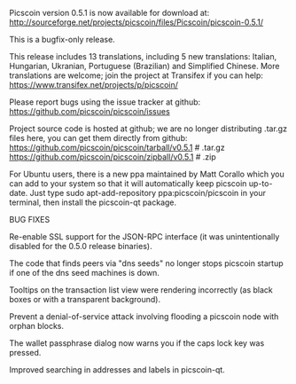 Picscoin version 0.5.1 is now available for download at:
http://sourceforge.net/projects/picscoin/files/Picscoin/picscoin-0.5.1/

This is a bugfix-only release.

This release includes 13 translations, including 5 new translations:
Italian, Hungarian, Ukranian, Portuguese (Brazilian) and Simplified Chinese.
More translations are welcome; join the project at Transifex if you can help:
https://www.transifex.net/projects/p/picscoin/

Please report bugs using the issue tracker at github:
https://github.com/picscoin/picscoin/issues

Project source code is hosted at github; we are no longer
distributing .tar.gz files here, you can get them
directly from github:
https://github.com/picscoin/picscoin/tarball/v0.5.1  # .tar.gz
https://github.com/picscoin/picscoin/zipball/v0.5.1  # .zip

For Ubuntu users, there is a new ppa maintained by Matt Corallo which
you can add to your system so that it will automatically keep
picscoin up-to-date.  Just type
sudo apt-add-repository ppa:picscoin/picscoin
in your terminal, then install the picscoin-qt package.


BUG FIXES

Re-enable SSL support for the JSON-RPC interface (it was unintentionally
disabled for the 0.5.0 release binaries).

The code that finds peers via "dns seeds" no longer stops picscoin startup
if one of the dns seed machines is down.

Tooltips on the transaction list view were rendering incorrectly (as black boxes
or with a transparent background).

Prevent a denial-of-service attack involving flooding a picscoin node with
orphan blocks.

The wallet passphrase dialog now warns you if the caps lock key was pressed.

Improved searching in addresses and labels in picscoin-qt.
